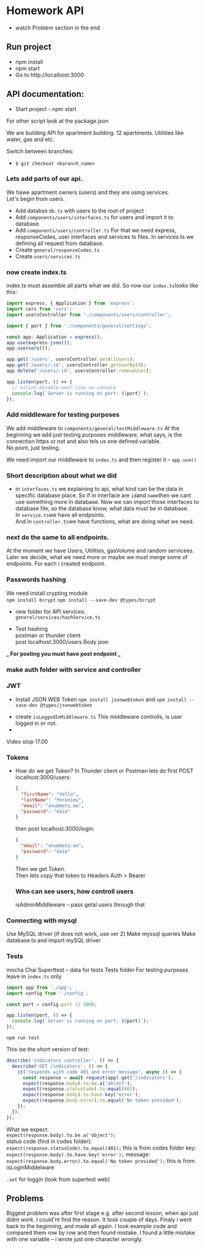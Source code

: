 # Homework API

- watch Problem section in the end

## Run project

- npm install
- npm start
- Go to http://localhost:3000

## API documentation:

- Start project - npm start

For other script look at the package.json

We are building API for apartment building. 12 apartments.
Utilities like water, gas and etc.

Switch between branches:

- `$ git checkout <baranch_name>`

### Lets add parts of our api.

We hawe apartment owners (users) and they are using services.  
Let's begin from users.

- Add databse `db.ts` with users to the root of project
- Add `components/users/interfaces.ts` for users and import it to database.
- Add `components/users/controller.ts`
  For that we need express, responseCodes, user interfaces and services ts files. In services.ts we defining all request from database.
- Create `general/responseCodes.ts`
- Create `users/services.ts`

### now create index.ts

index.ts must assemble all parts what we did.
So now our `index.ts`looks like this:

```javascript
import express, { Application } from 'express';
import cors from 'cors';
import usersController from './components/users/controller';

import { port } from './components/general/settings';

const app: Application = express();
app.use(express.json());
app.use(cors());

app.get('/users', usersController.getAllUsers);
app.get('/users/:id', usersController.getUserById);
app.delete('/users/:id', usersController.removeUser);

app.listen(port, () => {
  // eslint-disable-next-line no-console
  console.log(`Server is running on port: ${port}`);
});
```

### Add middleware for testing purposes

We add middleware to `components/general/testMiddleware.ts`
At the beginning we add just testing purposes middleware, what says, is the connection https or not and also tels us one defined variable.  
No point, just testing.

We need import our middleware to `index.ts` and then register it – `app.use()`

### Short description about what we did

- in `interfaces.ts` we explaining to api, what kind can be the data in specific database place. So if in interface are `id`and `name`then we cant use something more in database. Now we can import those interfaces to database file, so the database know, what data must be in database.  
  In `service.ts`we have all endpoints.  
  And in `controller.ts`we have functions, what are doing what we need.

### next do the same to all endpoints.

At the moment we have Users, Utilities, gasVolume and random servicees.  
Later we decide, what we need more or maybe we must merge some of endpoints.
For each i created endpoint.

### Passwords hashing

We need install crypting module  
`npm install bcrypt`
`npm install --save-dev @types/bcrypt`

- new folder for API services:  
  `general/services/hashService.ts`

- Test hashing  
  postman or thunder client  
  post
  localhost:3000/users
  Body
  json

**_ For posting you must have post endpoint _**

### make auth folder with service and controller

### JWT

- Install JSON WEB Token `npm install jsonwebtoken` and `npm install --save-dev @types/jsonwebtoken`

* create `isLoggedInMiddleware.ts`
  This middleware controlls, is user logged in or not.
*

Video stop 17.00

### Tokens

- How do we get Token?
  In Thunder client or Postman lets do first POST  
   localhost:3000/users:

  ```json
  {
    "firstName": "Vello",
    "lastName": "Perenimi",
    "email": "onu@mets.ee",
    "password": "maie"
  }
  ```

  then post localhost:3000/login:

  ```JSON
  {
    "email": "onu@mets.ee",
    "password": "maie"
  }
  ```

  Then we get Token.  
   Then lets copy that token to Headers Auth > Bearer

  ### Who can see users, how controll users

  isAdminMiddleware – pass getal users through that

### Connecting with mysql

Use MySQL driver (if does not work, use ver 2)
Make myssql queries
Make database.ts and import mySQL driver

### Tests

mocha
Chai
Superttest – data for tests
Tests folder
For testing purposes leave in `index.ts` only

```javascript
import app from './app';
import config from './config';

const port = config.port || 3000;

app.listen(port, () => {
  console.log(`Server is running on port: ${port}`);
});
```

`npm run test`

This ise the short version of test:

```javascript
describe('indicators controller', () => {
  describe('GET /indicators', () => {
    it('responds with code 401 and error message', async () => {
      const response = await request(app).get('/indicators');
      expect(response.body).to.be.a('object');
      expect(response.statusCode).to.equal(401);
      expect(response.body).to.have.key('error');
      expect(response.body.error).to.equal('No token provided');
    });
  });
});
```

What we expect:  
`expect(response.body).to.be.a('object');`  
status code (find in codes folder):  
`expect(response.statusCode).to.equal(401);` this is from codes folder
key:  
`expect(response.body).to.have.key('error');`
message:  
`expect(response.body.error).to.equal('No token provided');` this is from isLoginMiddelware

`.set` for loggin (look from supertest web)

## Problems

Biggest problem was after first stage e.g. after second lesson, when api just didnt work. I could'nt find the reason. It took couple of days. Finaly i went back to the beginning, and made all again. I took example code and compared them row by row and then found mistake. I found a little mistake with one variable – i wrote just one character wrongly.
